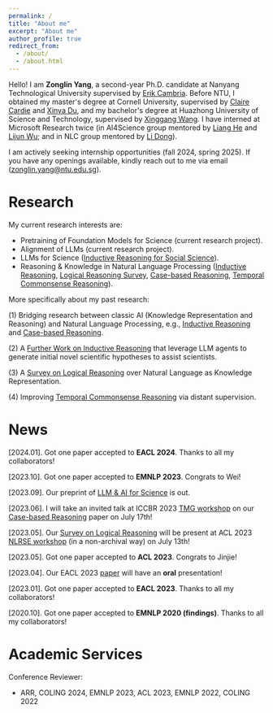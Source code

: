 ```yaml
---
permalink: /
title: "About me"
excerpt: "About me"
author_profile: true
redirect_from: 
  - /about/
  - /about.html
---
```


Hello! I am **Zonglin Yang**, a second-year Ph.D. candidate at Nanyang Technological University supervised by [Erik Cambria](https://sentic.net/erikcambria/). Before NTU, I obtained my master's degree at Cornell University, supervised by [Claire Cardie](https://www.cs.cornell.edu/home/cardie/) and [Xinya Du](https://xinyadu.github.io/), and my bachelor's degree at Huazhong University of Science and Technology, supervised by [Xinggang Wang](https://xwcv.github.io/). I have interned at Microsoft Research twice (in AI4Science group mentored by [Liang He](https://www.microsoft.com/en-us/research/people/lihe/) and [Lijun Wu](https://apeterswu.github.io/); and in NLC group mentored by [Li Dong](http://dong.li/)).



<!--I am open to academic collaborations and please drop me an email (<zonglin.yang@ntu.edu.sg>) if you are interested in collaborating with me.-->
<!--**I am actively seeking internship opportunities in 2024. If you have any openings available, kindly reach out to me via email (<zonglin.yang@ntu.edu.sg>).**-->
I am actively seeking internship opportunities (fall 2024, spring 2025). If you have any openings available, kindly reach out to me via email (<zonglin.yang@ntu.edu.sg>).


Research
======
My current research interests are:  
* Pretraining of Foundation Models for Science (current research project).
* Alignment of LLMs (current research project).
* LLMs for Science ([Inductive Reasoning for Social Science](https://arxiv.org/pdf/2309.02726.pdf)).
* Reasoning & Knowledge in Natural Language Processing ([Inductive Reasoning](https://aclanthology.org/2024.eacl-long.13/), [Logical Reasoning Survey](https://arxiv.org/pdf/2303.12023.pdf), [Case-based Reasoning](https://aclanthology.org/2023.eacl-main.255/), [Temporal Commonsense Reasoning](https://aclanthology.org/2020.findings-emnlp.302/)).

More specifically about my past research:

(1) Bridging research between classic AI (Knowledge Representation and Reasoning) and Natural Language Processing, e.g., [Inductive Reasoning](https://aclanthology.org/2024.eacl-long.13/) and [Case-based Reasoning](https://aclanthology.org/2023.eacl-main.255/).

(2) A [Further Work on Inductive Reasoning](https://arxiv.org/pdf/2309.02726.pdf) that leverage LLM agents to generate initial novel scientific hypotheses to assist scientists.

(3) A [Survey on Logical Reasoning](https://arxiv.org/pdf/2303.12023.pdf) over Natural Language as Knowledge Representation.  
<!-- It surveys papers under a new paradigm of logical reasoning that uses natural language as knowledge representation and PLMs as reasoners. In contrast, in the classic AI research of logical reasoning, formal language is used as knowledge representation, and symbolic methods are used as reasoners.   -->

<!-- ![Alt text](https://github.com/ZonglinY/ZonglinY.github.io/blob/master/images/LRNL.pdf) -->

(4) Improving [Temporal Commonsense Reasoning](https://aclanthology.org/2020.findings-emnlp.302/) via distant supervision.



<!-- My primary research goal is to apply Deep Learning for Natural Language Processing and develop **Language Technology for All**. To achievethis goal and make language technology accessible in most people’s lives, I identify two major research topics that I’m interested in: **efficiency** and **trustworthiness** of NLP models. Efficiency involves both the amount of **computation** and **data** required for (pre-)training and using NLP models. Trustworthiness involves the **interpretability**, **fairness**, and **robustness** with respect to adversarial attacks and out-of-distribution samples.  

Specifically I am interested in the following research topics:  
&nbsp;&nbsp;&nbsp;&nbsp;&nbsp;&nbsp;&nbsp;&nbsp;**Natural language generation, creative text generation, evaluation for NLG models.**  
&nbsp;&nbsp;&nbsp;&nbsp;&nbsp;&nbsp;&nbsp;&nbsp;**Commonsense reasoning and knowledge-based reasoning.**  
&nbsp;&nbsp;&nbsp;&nbsp;&nbsp;&nbsp;&nbsp;&nbsp;**Robust NLP models for OOD samples and reducing spurious dataset biases.**  
&nbsp;&nbsp;&nbsp;&nbsp;&nbsp;&nbsp;&nbsp;&nbsp;**Interpretability, explainability, biases, and fairness for NLP models.**  
&nbsp;&nbsp;&nbsp;&nbsp;&nbsp;&nbsp;&nbsp;&nbsp;**Green NLP, Low resource NLP, and Learning NLP models from high-level supervision**  
&nbsp;&nbsp;&nbsp;&nbsp;&nbsp;&nbsp;&nbsp;&nbsp;**Multi-modality**   -->
<!-- I am open to academic collaborations and please drop me an email if you are interested in collaborating with me.   -->

News
======
<!-- \[2024.01]. I will physically attend EACL 2024 at Malta! Please let me know if you want to chat with me! -->

\[2024.01]. Got one paper accepted to **EACL 2024**. Thanks to all my collaborators!  

<!-- \[2023.12]. I will physically attend EMNLP 2023 at Singapore! Please let me know if you want to chat with me! -->

\[2023.10]. Got one paper accepted to **EMNLP 2023**. Congrats to Wei!

\[2023.09]. Our preprint of [LLM & AI for Science](https://arxiv.org/pdf/2309.02726.pdf) is out.

\[2023.06]. I will take an invited talk at ICCBR 2023 [TMG workshop](https://recap.uni-trier.de/workshops/tmg-2023/) on our [Case-based Reasoning](https://aclanthology.org/2023.eacl-main.255/) paper on July 17th!  

\[2023.05]. Our [Survey on Logical Reasoning](https://arxiv.org/pdf/2303.12023.pdf) will be present at ACL 2023 [NLRSE workshop](https://nl-reasoning-workshop.github.io/) (in a non-archival way) on July 13th!  

\[2023.05]. Got one paper accepted to **ACL 2023**. Congrats to Jinjie!

<!-- \[2023.05]. Our inductive reasoning [paper](https://aclanthology.org/2024.eacl-long.13/) receives very [positive comments](https://docs.google.com/document/d/1wBUL8f3HtR_DN8loGR5IhDjQawrxOykv22-NW-dzZPY/edit?usp=sharing) from meta-reviewer in ACL 2023 but is rejected! (ACL 2023 excitement score pre-rebuttal: 4, 4, 2.5; after rebuttal: 4, 3.5, 2.5; ACL meta agrees with our rebuttal against r3; AAAI 2023 score: 7, 7, 4, 4) -->

<!-- \[2023.04]. ~~I'm planning to physically attend EACL 2023!~~ Let me know if you want to chat with me ~~in Dubrovnik! (if I can successfully get the visa)~~ (No I can't get the visa!) -->

\[2023.04]. Our EACL 2023 [paper](https://aclanthology.org/2023.eacl-main.255/) will have an **oral** presentation!  

\[2023.01]. Got one paper accepted to **EACL 2023**. Thanks to all my collaborators!  

\[2020.10]. Got one paper accepted to **EMNLP 2020 (findings)**. Thanks to all my collaborators!  


Academic Services
======

Conference Reviewer: 
* ARR, COLING 2024, EMNLP 2023, ACL 2023, EMNLP 2022, COLING 2022  

<!-- Journal Reviewer: 
* IEEE Transactions on Affective Computing
* Knowledge-Based Systems
* Information Fusion
* Artificial Intelligence Review
* Cognitive Computation  -->


<!-- <script type="text/javascript" id="clustrmaps" src="//clustrmaps.com/map_v2.js?d=YRGrykBPpahx3PGSEvSxEgxL4CMmQCpR10FpVR2MVTE&cl=ffffff&w=a"></script>
 -->
 <script type='text/javascript' id='clustrmaps' src='//cdn.clustrmaps.com/map_v2.js?cl=ffffff&w=304&t=n&d=YRGrykBPpahx3PGSEvSxEgxL4CMmQCpR10FpVR2MVTE&co=2d78ad&cmo=3acc3a&cmn=ff5353&ct=ffffff'></script>
<!-- \[2018.12\] Start my research internship at at [NLC Group @ Microsoft Research Asia](https://www.microsoft.com/en-us/research/group/natural-language-computing/), advised by Dr. Tao Ge.  

\[2018.8\] Start my Master study at NLSDE Lab in Beihang University, advised by Prof. Ke Xu   -->

<!-- Personal information
------
I am a big fan of Harry Potter, Real Madrid, and Cristiano Ronaldo. I enjoy reading books (especially sci-fictions) and playing games (including FIFA, League of Legends, etc.) in my free time. -->
